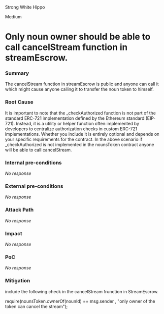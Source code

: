 Strong White Hippo

Medium

# Only noun owner should be able to call cancelStream function in streamEscrow.

### Summary

The cancelStream function in streamEscrow is public and anyone can call it which might cause anyone calling it to transfer the noun token to himself.  

### Root Cause

It is important to note that the _checkAuthorized function is not part of the standard ERC-721 implementation defined by the Ethereum standard (EIP-721). Instead, it is a utility or helper function often implemented by developers to centralize authorization checks in custom ERC-721 implementations. Whether you include it is entirely optional and depends on your specific requirements for the contract. In the above scenario if _checkAuthorized is not implemented in the nounsToken contract anyone will be able to call cancelStream.

### Internal pre-conditions

_No response_

### External pre-conditions

_No response_

### Attack Path

_No response_

### Impact

_No response_

### PoC

_No response_

### Mitigation

include the following check in the cancelStream frunction in StreamEscrow.

require(nounsToken.ownerOf(nounId) == msg.sender , "only owner of the token can cancel the stream");